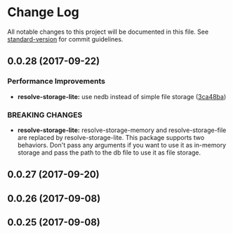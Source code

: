# Change Log

All notable changes to this project will be documented in this file.
See [standard-version](https://github.com/conventional-changelog/standard-version) for commit guidelines.

<a name="0.0.28"></a>
## 0.0.28 (2017-09-22)


### Performance Improvements

* **resolve-storage-lite:** use nedb instead of simple file storage ([3ca48ba](https://github.com/reimagined/resolve/commit/3ca48ba))


### BREAKING CHANGES

* **resolve-storage-lite:** resolve-storage-memory and resolve-storage-file are replaced by resolve-storage-lite. This package supports two behaviors. Don't pass any arguments if you want to use it as in-memory storage and pass the path to the db file to use it as file storage.




<a name="0.0.27"></a>
## 0.0.27 (2017-09-20)




<a name="0.0.26"></a>
## 0.0.26 (2017-09-08)




<a name="0.0.25"></a>
## 0.0.25 (2017-09-08)
